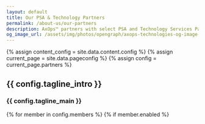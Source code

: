 ```yaml
---
layout: default
title: Our PSA & Technology Partners
permalink: /about-us/our-partners
description: AxOps™ partners with select PSA and Technology Services Partners in the United Kingdom
og_image_url: /assets/img/photos/opengraph/axops-technologies-og-image-v1.jpg
---
```

{% assign content_config = site.data.content.config %}
{% assign current_page = site.data.pageconfig %}
{% assign config = current_page.partners %}

  <div class="content-wrapper">
    <!-- .content-wrapper -->
    <section class="wrapper bg-light">
        <div class="container py-14 py-md-16">
            <div class="row mb-3">
            <div class="col-md-10 col-lg-12 col-xl-10 col-xxl-9 mx-auto text-center" data-cues="slideInDown" data-group="page-title" data-delay="100">
                <h2 class="fs-15 text-uppercase text-muted mb-3">{{ config.tagline_intro }}</h2>
                <h3 class="display-4 mb-7 px-lg-19 px-xl-18">{{ config.tagline_main }}</h3>
            </div>
            <!--/column -->
            </div>
            <!--/.row -->
            <div class="row grid-view gx-md-8 gx-xl-10 gy-8 gy-lg-8" data-cue="slideInDown" data-delay="700">
                {% for member in config.members %}
                {% if member.enabled %}
                <div class="col-md-6 col-lg-3">
                    <div class="position-relative">
                    <div class="shape rounded bg-soft-blue rellax d-md-block" data-rellax-speed="0" style="bottom: -0.75rem; right: -0.75rem; width: 98%; height: 98%; z-index:0"></div>
                    <div class="card">
                        <figure class="card-img-top"><img class="img-fluid" src="{{ member.image_src }}" srcset="{{ member.image_src }}" alt="" /></figure>
                        <div class="card-body px-6 py-5">
                        <h4 class="mb-1">{{ member.name }}</h4>
                        <p class="mb-0">{{ member.role }}</p>
                        </div>
                        <!--/.card-body -->
                    </div>
                    <!-- /.card -->
                    </div>
                    <!-- /div -->
                </div>
                {% endif %}
                {% endfor %}
                <!--/column -->
            </div>
            <!--/.row -->
        </div>
        <!-- /.container -->
    </section>
    <!-- /section -->
  </div>
  <!-- /.content-wrapper -->